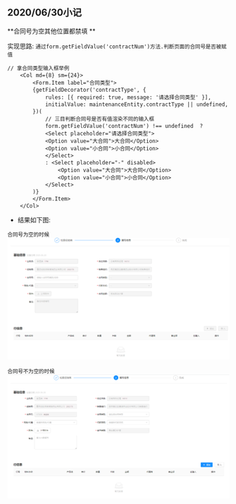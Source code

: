 ## 2020/06/30小记

**合同号为空其他位置都禁填 **

实现思路:
``通过form.getFieldValue('contractNum')方法.判断页面的合同号是否被赋值``
```
// 拿合同类型输入框举例
    <Col md={8} sm={24}>
        <Form.Item label="合同类型">
        {getFieldDecorator('contractType', {
            rules: [{ required: true, message: '请选择合同类型' }],
            initialValue: maintenanceEntity.contractType || undefined,
        })(
            // 三目判断合同号是否有值渲染不同的输入框
            form.getFieldValue('contractNum') !== undefined  ? 
            <Select placeholder="请选择合同类型">
            <Option value="大合同">大合同</Option>
            <Option value="小合同">小合同</Option>
            </Select>
            : <Select placeholder="-" disabled>
                <Option value="大合同">大合同</Option>
                <Option value="小合同">小合同</Option>
            </Select>
        )}
        </Form.Item>
    </Col>
```

- 结果如下图:

`合同号为空的时候`
![](/assets/num.png)

`合同号不为空的时候`
![](/assets/num1.png)



